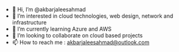 - 👋 Hi, I’m @akbarjaleesahmad
- 👀 I’m interested in cloud technologies, web design, network and infrastructure
- 🌱 I’m currently learning Azure and AWS
- 💞️ I’m looking to collaborate on cloud based projects
- 📫 How to reach me : akbarjaleesahmad@outlook.com

<!---
akbarjaleesahmad/akbarjaleesahmad is a ✨ special ✨ repository because its `README.md` (this file) appears on your GitHub profile.
You can click the Preview link to take a look at your changes.
--->
